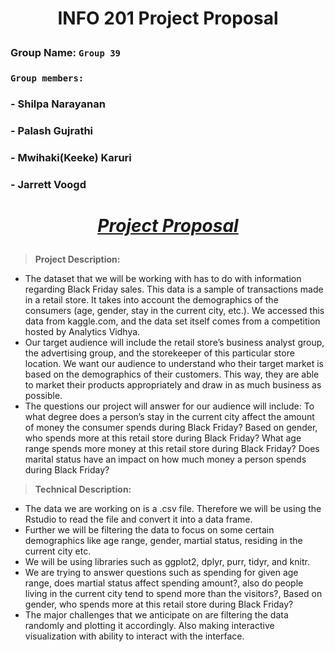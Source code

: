 
# <p align="center">**INFO 201 Project Proposal**</p>

### Group Name: **```Group 39```**

### ```Group members:``` <span font-size:12 pt>
### - **Shilpa Narayanan**
### - **Palash Gujrathi**
### - **Mwihaki(Keeke) Karuri**
### - **Jarrett Voogd** </span>

# <u><i><p align="center">**Project Proposal**</u></i></p>
> **Project Description:**

* The dataset that we will be working with has to do with information regarding Black Friday sales. This data is a sample of transactions made in a retail store. It takes into account the demographics of the consumers (age, gender, stay in the current city, etc.). We accessed this data from kaggle.com, and the data set itself comes from a competition hosted by Analytics Vidhya.  
* Our target audience will include the retail store’s  business analyst group, the advertising group, and the storekeeper of this particular store location. We want our audience to understand who their target market is based on the demographics of their customers. This way, they are able to market their products appropriately and draw in as much business as possible.
* The questions our project will answer for our audience will include:
To what degree does a person’s stay in the current city affect the amount of money the consumer spends during Black Friday?
Based on gender, who spends more at this retail store during Black Friday?
What age range spends more money at this retail store during Black Friday?
Does marital status have an impact on how much money a person spends during Black Friday?

>**Technical Description:**

* The data we are working on is a .csv file. Therefore we will be using the Rstudio to read the file and convert it into a data frame.
* Further we will be filtering the data to focus on some certain demographics like age range, gender, martial status, residing in the current city etc.
* We will be using libraries such as ggplot2, dplyr, purr, tidyr, and knitr.
* We are trying to answer questions such as spending for given age range, does martial status affect spending amount?, also do people living in the current city tend to spend more than the visitors?, Based on gender, who spends more at this retail store during Black Friday?
* The major challenges that we anticipate on are filtering the data randomly and plotting it accordingly. Also making interactive visualization with ability to interact with the interface.
